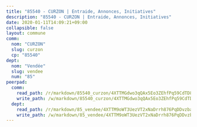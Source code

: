 ```yaml
---
title: "85540 - CURZON | Entraide, Annonces, Initiatives"
description: "85540 - CURZON | Entraide, Annonces, Initiatives"
date: 2020-01-11T14:09:21+09:00
collapsible: false
layout: commune
comm:
  nom: "CURZON"
  slug: curzon
  cp: "85540"
dept:
  nom: "Vendée"
  slug: vendee
  num: "85"
peerpad:
  comm:
    read_path: /r/markdown/85540_curzon/4XTTMGdwo3qQAx5Eo3ZEhfPq59CdTD87BZuKqUScY3nKzq6Vn
    write_path: /w/markdown/85540_curzon/4XTTMGdwo3qQAx5Eo3ZEhfPq59CdTD87BZuKqUScY3nKzq6Vn-K3TgUZHMdPxTHQJiacN94QH3LMxpoNWB9a23KvBz4FX7BdzwvECzAxxg33uhC3KndJkpu2QFz4i6E61FGqXtY1yN4ZA3iH6uwZ2czBNJuVsDT9sPL1uPPCSneGUjrmUcZJ59xdq2
  dept:
    read_path: /r/markdown/85_vendee/4XTTM9oWT3UezVT2xNaDrrh876PqDDvzbaovSPP6P6ha63Ezk
    write_path: /w/markdown/85_vendee/4XTTM9oWT3UezVT2xNaDrrh876PqDDvzbaovSPP6P6ha63Ezk-K3TgTz4T2Ao5CxcmNgKRpi6DXEbSZWgvvZNdT7V4KiJycR1vvtGLxg5iYYYKajishdNzKNazAywn7vjwqtQs859ALiENaqFJQsULDwd4rYqVPy8n3JbNCeuPxinCnetCgcSuCcyv
---
```


